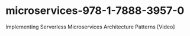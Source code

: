 # microservices-978-1-7888-3957-0
Implementing Serverless Microservices Architecture Patterns [Video]
